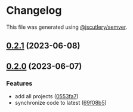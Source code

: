 # Changelog

This file was generated using [@jscutlery/semver](https://github.com/jscutlery/semver).

## [0.2.1](https://github.com/worldprinter/lowcode/compare/v0.2.0...v0.2.1) (2023-06-08)

## [0.2.0](https://github.com/worldprinter/lowcode/compare/v0.1.0...v0.2.0) (2023-06-07)


### Features

* add all projects ([0553fa7](https://github.com/worldprinter/lowcode/commit/0553fa7926f4c9058df2a36cfb656d11de3bb5da))
* synchronize code to latest ([69f08b5](https://github.com/worldprinter/lowcode/commit/69f08b5fce3f18168ed506892d8aa7c1990113be))
